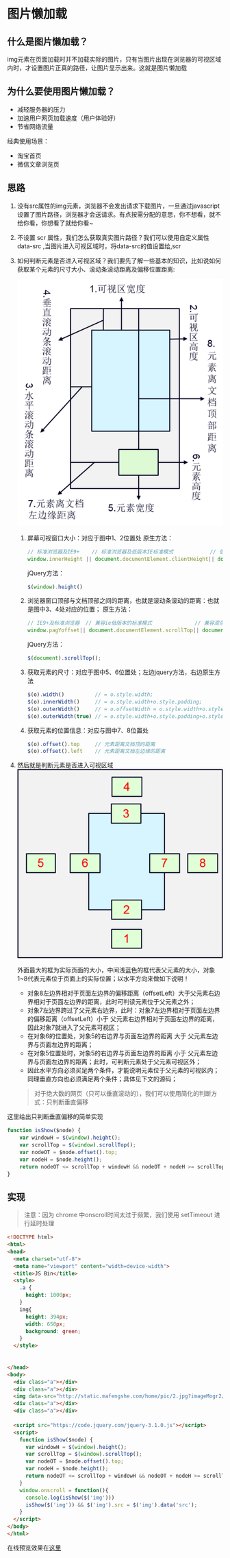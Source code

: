 # 图片懒加载

## 什么是图片懒加载？
img元素在页面加载时并不加载实际的图片，只有当图片出现在浏览器的可视区域内时，才设置图片正真的路径，让图片显示出来。这就是图片懒加载

## 为什么要使用图片懒加载？

- 减轻服务器的压力
- 加速用户网页加载速度（用户体验好）
- 节省网络流量

经典使用场景：
- 淘宝首页
- 微信文章浏览页

## 思路

1. 没有src属性的img元素，浏览器不会发出请求下载图片，一旦通过javascript设置了图片路径，浏览器才会送请求。有点按需分配的意思，你不想看，就不给你看，你想看了就给你看~
2. 不设置 scr 属性，我们怎么获取真实图片路径？我们可以使用自定义属性 data-src ,当图片进入可视区域时，将data-src的值设置给,scr
3. 如何判断元素是否进入可视区域？我们要先了解一些基本的知识，比如说如何获取某个元素的尺寸大小、滚动条滚动距离及偏移位置距离:

    ![](images/window.png)

    1. 屏幕可视窗口大小：对应于图中1、2位置处
        原生方法：
        ```javascript
        // 标准浏览器及IE9+    // 标准浏览器及低版本IE标准模式            // 低版本混杂模式
        window.innerHeight || document.documentElement.clientHeight|| document.body.clientHeight
        ```
        jQuery方法： 
        ```javascript
        $(window).height()
        ```

    2. 浏览器窗口顶部与文档顶部之间的距离，也就是滚动条滚动的距离：也就是图中3、4处对应的位置；
        原生方法：
        ```javascript
        // IE9+及标准浏览器  // 兼容ie低版本的标准模式              // 兼容混杂模式；
        window.pagYoffset|| document.documentElement.scrollTop|| document.body.scrollTop
        ```
        jQuery方法：
        ```javascript
        $(document).scrollTop();
        ```

    3. 获取元素的尺寸：对应于图中5、6位置处；左边jquery方法，右边原生方法
        ```javascript
        $(o).width()          // = o.style.width;
        $(o).innerWidth()     // = o.style.width+o.style.padding;
        $(o).outerWidth()     // = o.offsetWidth = o.style.width+o.style.padding+o.style.border;
        $(o).outerWidth(true) // = o.style.width+o.style.padding+o.style.border+o.style.margin;
        ```
    4. 获取元素的位置信息：对应与图中7、8位置处
        ```javascript
        $(o).offset().top     // 元素距离文档顶的距离
        $(o).offset().left    // 元素距离文档左边缘的距离
        ```
4. 然后就是判断元素是否进入可视区域
    ![](images/in.png)
    
    外面最大的框为实际页面的大小，中间浅蓝色的框代表父元素的大小，对象1~8代表元素位于页面上的实际位置；以水平方向来做如下说明！
    - 对象8左边界相对于页面左边界的偏移距离（offsetLeft）大于父元素右边界相对于页面左边界的距离，此时可判读元素位于父元素之外；
    - 对象7左边界跨过了父元素右边界，此时：对象7左边界相对于页面左边界的偏移距离（offsetLeft）小于 父元素右边界相对于页面左边界的距离，因此对象7就进入了父元素可视区；
    - 在对象6的位置处，对象5的右边界与页面左边界的距离 大于 父元素左边界与页面左边界的距离；
    - 在对象5位置处时，对象5的右边界与页面左边界的距离 小于 父元素左边界与页面左边界的距离；此时，可判断元素处于父元素可视区外；
    - 因此水平方向必须买足两个条件，才能说明元素位于父元素的可视区内；同理垂直方向也必须满足两个条件；具体见下文的源码；
    > 对于绝大数的网页（只可以垂直滚动的），我们可以使用简化的判断方式：只判断垂直偏移

这里给出只判断垂直偏移的简单实现

```javascript
function isShow($node) {
    var windowH = $(window).height();
    var scrollTop = $(window).scrollTop();
    var nodeOT = $node.offset().top;
    var nodeH = $node.height();
    return nodeOT <= scrollTop + windowH && nodeOT + nodeH >= scrollTop
}
```

## 实现

> 注意：因为 chrome 中onscroll时间太过于频繁，我们使用 setTimeout 进行延时处理

```html
<!DOCTYPE html>
<html>
<head>
  <meta charset="utf-8">
  <meta name="viewport" content="width=device-width">
  <title>JS Bin</title>
  <style>
    .a {
      height: 1000px;
    }
    img{
      height: 394px;
      width: 650px;
      background: green;
    }
  </style>

  
</head>
<body>
  <div class="a"></div>
  <div class="a"></div>
  <img data-src="http://static.mafengshe.com/home/pic/2.jpg?imageMogr2/quality/40" alt="">
  <div class="a"></div>
  <div class="a"></div>
  
  <script src="https://code.jquery.com/jquery-3.1.0.js"></script>
  <script>
    function isShow($node) {
      var windowH = $(window).height();
      var scrollTop = $(window).scrollTop();
      var nodeOT = $node.offset().top;
      var nodeH = $node.height();
      return nodeOT <= scrollTop + windowH && nodeOT + nodeH >= scrollTop
    }
    window.onscroll = function(){
      console.log(isShow($('img')))
      isShow($('img')) && $('img').src = $('img').data('src');
    }
  </script>
</body>
</html>
```
在线预览效果在[这里](http://jsbin.mafengshe.com/zay)


